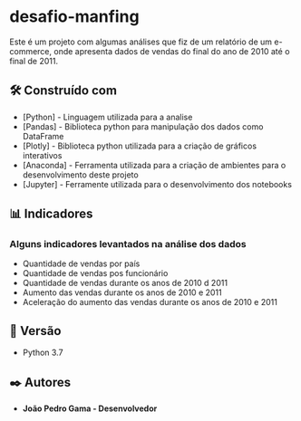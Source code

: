 # desafio-manfing

Este é um projeto com algumas análises que fiz de um relatório de um e-commerce, onde apresenta dados de vendas do final do ano de 2010 até o final de 2011.


## 🛠️ Construído com

* [Python] - Linguagem utilizada para a analise
* [Pandas] - Biblioteca python para manipulação dos dados como DataFrame
* [Plotly] - Biblioteca python utilizada para a criação de gráficos interativos
* [Anaconda] - Ferramenta utilizada para a criação de ambientes para o desenvolvimento deste projeto
* [Jupyter] - Ferramente utilizada para o desenvolvimento dos notebooks

## 📊 Indicadores
### Alguns indicadores levantados na análise dos dados

* Quantidade de vendas por país
* Quantidade de vendas pos funcionário
* Quantidade de vendas durante os anos de 2010 d 2011
* Aumento das vendas durante os anos de 2010 e 2011
* Aceleração do aumento das vendas durante os anos de 2010 e 2011

## 📌 Versão

* Python 3.7

## ✒️ Autores

* **João Pedro Gama - Desenvolvedor** 
